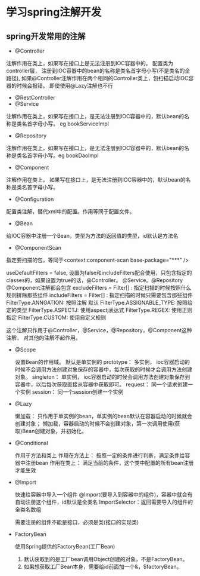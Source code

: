 # 学习spring注解开发

## spring开发常用的注解

- @Controller

注解作用在类上，如果写在接口上是无法注册到IOC容器中的。
配置类为controller层， 注册到IOC容器中的bean的名称是类名首字母小写(不是类名的全路径), 如果@Controller注解作用在两个相同的Controller类上，包扫描启动IOC容器的时候会报错。 即使使用@Lazy注解也不行

- @RestController
- @Service

注解作用在类上，如果写在接口上，是无法注册到IOC容器中的，默认bean的名称是类名首字母小写。 eg bookServiceImpl

- @Repository

注解作用在类上，如果写在接口上，是无法注册到IOC容器中的，默认bean的名称是类名首字母小写。eg bookDaoImpl

- @Component

注解作用在类上， 如果写在接口上，是无法注册到IOC容器中的，默认bean的名称是类名首字母小写。

- @Configuration

配置类注解，替代xml中的配置。作用等同于配置文件。

- @Bean

给IOC容器中注册一个Bean，类型为方法的返回值的类型，id默认是方法名

- @ComponentScan

指定要扫描的包，等同于<context:component-scan base-package="***" />

useDefaultFilters = false, 设置为false和includeFilters配合使用，只包含指定的classes的，如果设置为true的话，@Controller。 @Service。@Repository @Component注解都会包含
excludeFilters = Filter[] : 指定扫描的时候按照什么规则排除那些组件
includeFilters = Filter[] : 指定扫描的时候只需要包含那些组件
FilterType.ANNOATION: 按照注解 默认
FilterType.ASSIGNABLE_TYPE: 按照给定的类型
FilterType.ASPECTJ: 使用aspectj表达式
FilterType.REGEX: 使用正则指定
FilterType.CUSTOM: 使用自定义规则

这个注解只作用于@Controller，@Service，@Repository，@Component这种注解， 对其他的注解不起作用。

- @Scope
  
  设置Bean的作用域。 默认是单实例的
  prototype： 多实例， ioc容器启动的时候不会调用方法创建对象保存的容器中，每次获取的时候才会调用方法创建对象。
  singleton： 单实例， ioc容器启动的时候会调用方法创建对象保存到容器中，以后每次获取直接从容器中获取即可。 
  request：  同一个请求创建一个实例
  session： 同一个session创建一个实例
  
- @Lazy

  懒加载： 只作用于单实例的bean，单实例的bean默认在容器启动的时候就会创建对象；
  懒加载，容器启动的时候不会创建对象，第一次调用使用(获取)Bean创建对象，并初始化。

- @Conditional

  作用于方法和类上
  作用在方法上： 按照一定的条件进行判断，满足条件给容器中注册bean
  作用在类上： 满足当前的条件，这个类中配置的所有bean注册才能生效

- @Import

  快速给容器中导入一个组件
  @Import(要导入到容器中的组件)，容器中就会有自动注册这个组件，id默认是全类名
  ImportSelector：返回需要导入的组件的全类名数组
  
  需要注册的组件不能是接口，必须是类(接口的实现类)

- FactoryBean

  使用Spring提供的FactoryBean(工厂Bean)
  1. 默认获取到的是工厂bean调用Object创建的对象，不是FactoryBean。
  2. 如果想获取工厂Bean本身，需要给id前面加一个&，$factoryBean。